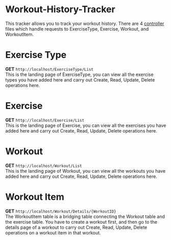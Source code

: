 # Workout-History-Tracker

This tracker allows you to track your workout history. There are 4 [controller](https://github.com/raymondleemv/Workout-History-Tracker/tree/main/WorkoutHistory/Controllers) files which handle requests to ExerciseType, Exercise, Workout, and WorkoutItem.

# Exercise Type
**GET** `http://localhost/ExerciseType/List`<br/>
This is the landing page of ExerciseType, you can view all the exercise types you have added here and carry out Create, Read, Update, Delete operations here.

# Exercise
**GET** `http://localhost/Exercise/List`<br/>
This is the landing page of Exercise, you can view all the exercises you have added here and carry out Create, Read, Update, Delete operations here.

# Workout
**GET** `http://localhost/Workout/List`<br/>
This is the landing page of Workout, you can view all the workouts you have added here and carry out Create, Read, Update, Delete operations here.

# Workout Item
**GET** `http://localhost/Workout/Details/{WorkoutID}`<br/>
The WorkoutItem table is a bridging table connecting the Workout table and the exercise table. You have to create a workout first, and then go to the details page of a workout to carry out Create, Read, Update, Delete operations on a workout item in that workout.